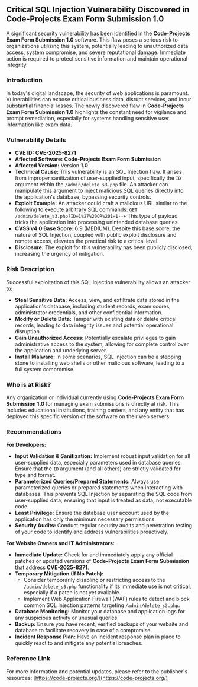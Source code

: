 ## Critical SQL Injection Vulnerability Discovered in Code-Projects Exam Form Submission 1.0

A significant security vulnerability has been identified in the **Code-Projects Exam Form Submission 1.0** software. This flaw poses a serious risk to organizations utilizing this system, potentially leading to unauthorized data access, system compromise, and severe reputational damage. Immediate action is required to protect sensitive information and maintain operational integrity.

### Introduction

In today's digital landscape, the security of web applications is paramount. Vulnerabilities can expose critical business data, disrupt services, and incur substantial financial losses. The newly discovered flaw in **Code-Projects Exam Form Submission 1.0** highlights the constant need for vigilance and prompt remediation, especially for systems handling sensitive user information like exam data.

### Vulnerability Details

*   **CVE ID:** **CVE-2025-8271**
*   **Affected Software:** **Code-Projects Exam Form Submission**
*   **Affected Version:** Version **1.0**
*   **Technical Cause:** This vulnerability is an SQL Injection flaw. It arises from improper sanitization of user-supplied input, specifically the `ID` argument within the `/admin/delete_s3.php` file. An attacker can manipulate this argument to inject malicious SQL queries directly into the application's database, bypassing security controls.
*   **Exploit Example:** An attacker could craft a malicious URL similar to the following to execute arbitrary SQL commands:
    `GET /admin/delete_s3.php?ID=1%27%20OR%201=1--+`
    This type of payload tricks the application into processing unintended database queries.
*   **CVSS v4.0 Base Score:** 6.9 (MEDIUM). Despite this base score, the nature of SQL Injection, coupled with public exploit disclosure and remote access, elevates the practical risk to a critical level.
*   **Disclosure:** The exploit for this vulnerability has been publicly disclosed, increasing the urgency of mitigation.

### Risk Description

Successful exploitation of this SQL Injection vulnerability allows an attacker to:

*   **Steal Sensitive Data:** Access, view, and exfiltrate data stored in the application's database, including student records, exam scores, administrator credentials, and other confidential information.
*   **Modify or Delete Data:** Tamper with existing data or delete critical records, leading to data integrity issues and potential operational disruption.
*   **Gain Unauthorized Access:** Potentially escalate privileges to gain administrative access to the system, allowing for complete control over the application and underlying server.
*   **Install Malware:** In some scenarios, SQL Injection can be a stepping stone to installing web shells or other malicious software, leading to a full system compromise.

### Who is at Risk?

Any organization or individual currently using **Code-Projects Exam Form Submission 1.0** for managing exam submissions is directly at risk. This includes educational institutions, training centers, and any entity that has deployed this specific version of the software on their web servers.

### Recommendations

**For Developers:**

*   **Input Validation & Sanitization:** Implement robust input validation for all user-supplied data, especially parameters used in database queries. Ensure that the `ID` argument (and all others) are strictly validated for type and format.
*   **Parameterized Queries/Prepared Statements:** Always use parameterized queries or prepared statements when interacting with databases. This prevents SQL Injection by separating the SQL code from user-supplied data, ensuring that input is treated as data, not executable code.
*   **Least Privilege:** Ensure the database user account used by the application has only the minimum necessary permissions.
*   **Security Audits:** Conduct regular security audits and penetration testing of your code to identify and address vulnerabilities proactively.

**For Website Owners and IT Administrators:**

*   **Immediate Update:** Check for and immediately apply any official patches or updated versions of **Code-Projects Exam Form Submission** that address **CVE-2025-8271**.
*   **Temporary Mitigation (If No Patch):**
    *   Consider temporarily disabling or restricting access to the `/admin/delete_s3.php` functionality if its immediate use is not critical, especially if a patch is not yet available.
    *   Implement Web Application Firewall (WAF) rules to detect and block common SQL Injection patterns targeting `/admin/delete_s3.php`.
*   **Database Monitoring:** Monitor your database and application logs for any suspicious activity or unusual queries.
*   **Backup:** Ensure you have recent, verified backups of your website and database to facilitate recovery in case of a compromise.
*   **Incident Response Plan:** Have an incident response plan in place to quickly react to and mitigate any potential breaches.

### Reference Link

For more information and potential updates, please refer to the publisher's resources: [https://code-projects.org/](https://code-projects.org/)
